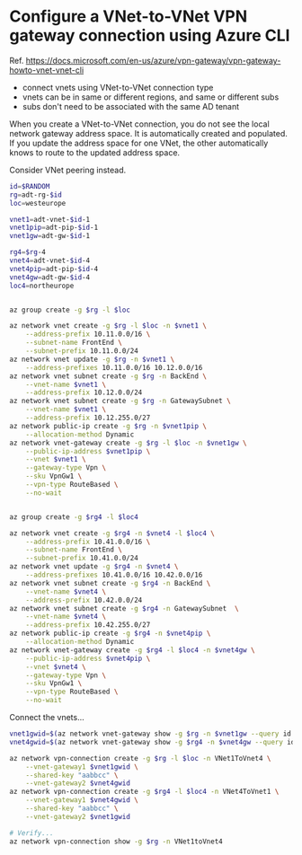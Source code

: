 # Configure a VNet-to-VNet VPN gateway connection using Azure CLI

Ref. https://docs.microsoft.com/en-us/azure/vpn-gateway/vpn-gateway-howto-vnet-vnet-cli

- connect vnets using VNet-to-VNet connection type
- vnets can be in same or different regions, and same or different subs
- subs don't need to be associated with the same AD tenant

When you create a VNet-to-VNet connection, you do not see the local network gateway address space. It is automatically created and populated. If you update the address space for one VNet, the other automatically knows to route to the updated address space.

Consider VNet peering instead.


```sh
id=$RANDOM
rg=adt-rg-$id
loc=westeurope

vnet1=adt-vnet-$id-1
vnet1pip=adt-pip-$id-1
vnet1gw=adt-gw-$id-1

rg4=$rg-4
vnet4=adt-vnet-$id-4
vnet4pip=adt-pip-$id-4
vnet4gw=adt-gw-$id-4
loc4=northeurope


az group create -g $rg -l $loc

az network vnet create -g $rg -l $loc -n $vnet1 \
    --address-prefix 10.11.0.0/16 \
    --subnet-name FrontEnd \
    --subnet-prefix 10.11.0.0/24
az network vnet update -g $rg -n $vnet1 \
    --address-prefixes 10.11.0.0/16 10.12.0.0/16 
az network vnet subnet create -g $rg -n BackEnd \
    --vnet-name $vnet1 \
    --address-prefix 10.12.0.0/24
az network vnet subnet create -g $rg -n GatewaySubnet \
    --vnet-name $vnet1 \
    --address-prefix 10.12.255.0/27
az network public-ip create -g $rg -n $vnet1pip \
    --allocation-method Dynamic
az network vnet-gateway create -g $rg -l $loc -n $vnet1gw \
    --public-ip-address $vnet1pip \
    --vnet $vnet1 \
    --gateway-type Vpn \
    --sku VpnGw1 \
    --vpn-type RouteBased \
    --no-wait


az group create -g $rg4 -l $loc4

az network vnet create -g $rg4 -n $vnet4 -l $loc4 \
    --address-prefix 10.41.0.0/16 \
    --subnet-name FrontEnd \
    --subnet-prefix 10.41.0.0/24
az network vnet update -g $rg4 -n $vnet4 \
    --address-prefixes 10.41.0.0/16 10.42.0.0/16
az network vnet subnet create -g $rg4 -n BackEnd \
    --vnet-name $vnet4 \
    --address-prefix 10.42.0.0/24
az network vnet subnet create -g $rg4 -n GatewaySubnet  \
    --vnet-name $vnet4 \
    --address-prefix 10.42.255.0/27
az network public-ip create -g $rg4 -n $vnet4pip \
    --allocation-method Dynamic
az network vnet-gateway create -g $rg4 -l $loc4 -n $vnet4gw \
    --public-ip-address $vnet4pip \
    --vnet $vnet4 \
    --gateway-type Vpn \
    --sku VpnGw1 \
    --vpn-type RouteBased \
    --no-wait
```

Connect the vnets...

```sh
vnet1gwid=$(az network vnet-gateway show -g $rg -n $vnet1gw --query id -o tsv)
vnet4gwid=$(az network vnet-gateway show -g $rg4 -n $vnet4gw --query id -o tsv)

az network vpn-connection create -g $rg -l $loc -n VNet1ToVnet4 \
    --vnet-gateway1 $vnet1gwid \
    --shared-key "aabbcc" \
    --vnet-gateway2 $vnet4gwid
az network vpn-connection create -g $rg4 -l $loc4 -n VNet4ToVnet1 \
    --vnet-gateway1 $vnet4gwid \
    --shared-key "aabbcc" \
    --vnet-gateway2 $vnet1gwid    

# Verify...
az network vpn-connection show -g $rg -n VNet1toVnet4 
```
